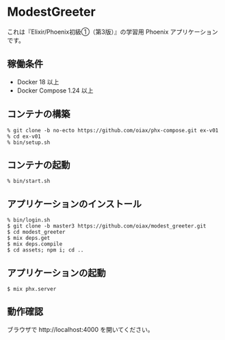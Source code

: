 # ModestGreeter

これは『Elixir/Phoenix初級①（第3版）』の学習用 Phoenix アプリケーションです。

## 稼働条件

* Docker 18 以上
* Docker Compose 1.24 以上

## コンテナの構築

```text
% git clone -b no-ecto https://github.com/oiax/phx-compose.git ex-v01
% cd ex-v01
% bin/setup.sh
```

## コンテナの起動

```text
% bin/start.sh
```

## アプリケーションのインストール

```text
% bin/login.sh
$ git clone -b master3 https://github.com/oiax/modest_greeter.git
$ cd modest_greeter
$ mix deps.get
$ mix deps.compile
$ cd assets; npm i; cd ..
```

## アプリケーションの起動

```text
$ mix phx.server
```

## 動作確認

ブラウザで http://localhost:4000 を開いてください。
